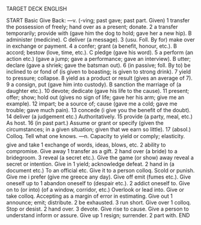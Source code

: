 TARGET DECK
ENGLISH

START
Basic
Give
Back: —v. (-ving; past gave; past part. Given) 1 transfer the possession of freely; hand over as a present; donate. 2 a transfer temporarily; provide with (gave him the dog to hold; gave her a new hip). B administer (medicine). C deliver (a message). 3 (usu. Foll. By for) make over in exchange or payment. 4 a confer; grant (a benefit, honour, etc.). B accord; bestow (love, time, etc.). C pledge (gave his word). 5 a perform (an action etc.) (gave a jump; gave a performance; gave an interview). B utter; declare (gave a shriek; gave the batsman out). 6 (in passive; foll. By to) be inclined to or fond of (is given to boasting; is given to strong drink). 7 yield to pressure; collapse. 8 yield as a product or result (gives an average of 7). 9 a consign, put (gave him into custody). B sanction the marriage of (a daughter etc.). 10 devote; dedicate (gave his life to the cause). 11 present; offer; show; hold out (gives no sign of life; gave her his arm; give me an example). 12 impart; be a source of; cause (gave me a cold; gave me trouble; gave much pain). 13 concede (i give you the benefit of the doubt). 14 deliver (a judgement etc.) Authoritatively. 15 provide (a party, meal, etc.) As host. 16 (in past part.) Assume or grant or specify (given the circumstances; in a given situation; given that we earn so little). 17 (absol.) Colloq. Tell what one knows. —n. Capacity to yield or comply; elasticity.  give and take 1 exchange of words, ideas, blows, etc. 2 ability to compromise. Give away 1 transfer as a gift. 2 hand over (a bride) to a bridegroom. 3 reveal (a secret etc.). Give the game (or show) away reveal a secret or intention. Give in 1 yield; acknowledge defeat. 2 hand in (a document etc.) To an official etc. Give it to a person colloq. Scold or punish. Give me i prefer (give me greece any day). Give off emit (fumes etc.). Give oneself up to 1 abandon oneself to (despair etc.). 2 addict oneself to. Give on to (or into) (of a window, corridor, etc.) Overlook or lead into. Give or take colloq. Accepting as a margin of error in estimating. Give out 1 announce; emit; distribute. 2 be exhausted. 3 run short. Give over 1 colloq. Stop or desist. 2 hand over. 3 devote. Give rise to cause. Give a person to understand inform or assure. Give up 1 resign; surrender. 2 part with.
END
